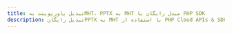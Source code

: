 ---title: تبدیل پاورپوینت بهMHT، PPTX به MHT مبدل رایگان یا PHP SDKdescription: تبدیل رایگانPPTX به MHT با استفاده از PHP Cloud APIs & SDK. همچنین اسناد Microsoft PowerPoint را در Cloud ایجاد، ویرایش و رندر کنید.---